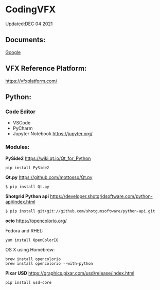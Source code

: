 # CodingVFX
Updated:DEC 04 2021

## Documents:
[Google](https://docs.google.com/spreadsheets/d/1VF_HCALzy8e7SNZ-UfxhPMe19Z79SeBMbhbX4lTIs9k/edit?usp=sharing)

## VFX Reference Platform:
https://vfxplatform.com/																								

## Python:
### Code Editor
  * VSCode
  * PyCharm
  * Jupyter Notebook https://jupyter.org/
### Modules:
**PySide2** https://wiki.qt.io/Qt_for_Python
```
pip install PySide2
```
**Qt.py** https://github.com/mottosso/Qt.py
```
$ pip install Qt.py
```
**Shotgrid Python api** https://developer.shotgridsoftware.com/python-api/index.html
```
$ pip install git+git://github.com/shotgunsoftware/python-api.git
```
**ocio** https://opencolorio.org/

Fedora and RHEL:
```
yum install OpenColorIO
```
OS X using Homebrew:
```
brew install opencolorio
brew install opencolorio --with-python
```
**Pixar USD** https://graphics.pixar.com/usd/release/index.html
```
pip install usd-core
```
